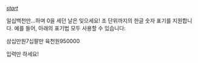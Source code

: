 
*[start](https://hwahyeon.github.io/reactjs-exchange-forkorean/)*

일십백천만...하며 0을 세던 날은 잊으세요! 조 단위까지의 한글 숫자 표기를 지원합니다. 예를 들어, 아래의 표기법 모두 사용할 수 있습니다:

삼십만원7십팔만 육천원950000

입력만 하세요!


